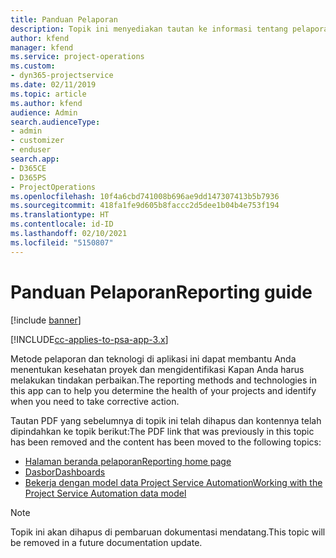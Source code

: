```yaml
---
title: Panduan Pelaporan
description: Topik ini menyediakan tautan ke informasi tentang pelaporan.
author: kfend
manager: kfend
ms.service: project-operations
ms.custom:
- dyn365-projectservice
ms.date: 02/11/2019
ms.topic: article
ms.author: kfend
audience: Admin
search.audienceType:
- admin
- customizer
- enduser
search.app:
- D365CE
- D365PS
- ProjectOperations
ms.openlocfilehash: 10f4a6cbd741008b696ae9dd147307413b5b7936
ms.sourcegitcommit: 418fa1fe9d605b8faccc2d5dee1b04b4e753f194
ms.translationtype: HT
ms.contentlocale: id-ID
ms.lasthandoff: 02/10/2021
ms.locfileid: "5150807"
---
```

# <a name="reporting-guide"></a><span data-ttu-id="07145-103">Panduan Pelaporan</span><span class="sxs-lookup"><span data-stu-id="07145-103">Reporting guide</span></span>

[!include [banner](../../includes/psa-now-project-operations.md)]

[!INCLUDE[cc-applies-to-psa-app-3.x](../../includes/cc-applies-to-psa-app-3x.md)]

<span data-ttu-id="07145-104">Metode pelaporan dan teknologi di aplikasi ini dapat membantu Anda menentukan kesehatan proyek dan mengidentifikasi Kapan Anda harus melakukan tindakan perbaikan.</span><span class="sxs-lookup"><span data-stu-id="07145-104">The reporting methods and technologies in this app can to help you determine the health of your projects and identify when you need to take corrective action.</span></span> 

<span data-ttu-id="07145-105">Tautan PDF yang sebelumnya di topik ini telah dihapus dan kontennya telah dipindahkan ke topik berikut:</span><span class="sxs-lookup"><span data-stu-id="07145-105">The PDF link that was previously in this topic has been removed and the content has been moved to the following topics:</span></span>

- [<span data-ttu-id="07145-106">Halaman beranda pelaporan</span><span class="sxs-lookup"><span data-stu-id="07145-106">Reporting home page</span></span>](../reports-reporting-dynamics-365-project-service.md)
- [<span data-ttu-id="07145-107">Dasbor</span><span class="sxs-lookup"><span data-stu-id="07145-107">Dashboards</span></span>](../reports-dashboards.md)
- [<span data-ttu-id="07145-108">Bekerja dengan model data Project Service Automation</span><span class="sxs-lookup"><span data-stu-id="07145-108">Working with the Project Service Automation data model</span></span>](../reports-working-project-service-data-model.md)

> [!NOTE]
> <span data-ttu-id="07145-109">Topik ini akan dihapus di pembaruan dokumentasi mendatang.</span><span class="sxs-lookup"><span data-stu-id="07145-109">This topic will be removed in a future documentation update.</span></span> 
